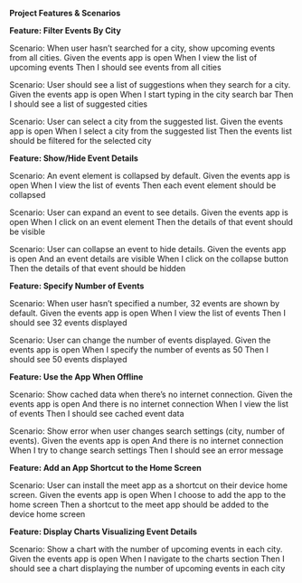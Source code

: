 **Project Features & Scenarios**


**Feature: Filter Events By City**


  Scenario: When user hasn’t searched for a city, show upcoming events from all cities.
    Given the events app is open
    When I view the list of upcoming events
    Then I should see events from all cities

  Scenario: User should see a list of suggestions when they search for a city.
    Given the events app is open
    When I start typing in the city search bar
    Then I should see a list of suggested cities

  Scenario: User can select a city from the suggested list.
    Given the events app is open
    When I select a city from the suggested list
    Then the events list should be filtered for the selected city

**Feature: Show/Hide Event Details**

  Scenario: An event element is collapsed by default.
    Given the events app is open
    When I view the list of events
    Then each event element should be collapsed

  Scenario: User can expand an event to see details.
    Given the events app is open
    When I click on an event element
    Then the details of that event should be visible

  Scenario: User can collapse an event to hide details.
    Given the events app is open
    And an event details are visible
    When I click on the collapse button
    Then the details of that event should be hidden

**Feature: Specify Number of Events**

  Scenario: When user hasn’t specified a number, 32 events are shown by default.
    Given the events app is open
    When I view the list of events
    Then I should see 32 events displayed

  Scenario: User can change the number of events displayed.
    Given the events app is open
    When I specify the number of events as 50
    Then I should see 50 events displayed

**Feature: Use the App When Offline**

  Scenario: Show cached data when there’s no internet connection.
    Given the events app is open
    And there is no internet connection
    When I view the list of events
    Then I should see cached event data

  Scenario: Show error when user changes search settings (city, number of events).
    Given the events app is open
    And there is no internet connection
    When I try to change search settings
    Then I should see an error message

**Feature: Add an App Shortcut to the Home Screen**

  Scenario: User can install the meet app as a shortcut on their device home screen.
    Given the events app is open
    When I choose to add the app to the home screen
    Then a shortcut to the meet app should be added to the device home screen

**Feature: Display Charts Visualizing Event Details**

  Scenario: Show a chart with the number of upcoming events in each city.
    Given the events app is open
    When I navigate to the charts section
    Then I should see a chart displaying the number of upcoming events in each city